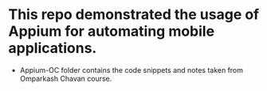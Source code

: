# This repo demonstrated the usage of Appium for automating mobile applications.

* Appium-OC folder contains the code snippets and notes taken from Omparkash Chavan course.
